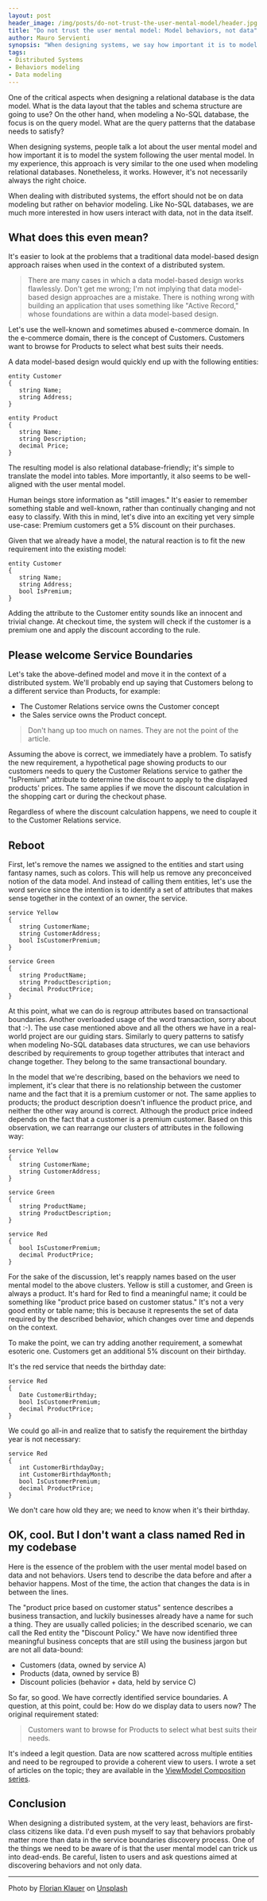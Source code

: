 ```yaml
---
layout: post
header_image: /img/posts/do-not-trust-the-user-mental-model/header.jpg
title: "Do not trust the user mental model: Model behaviors, not data"
author: Mauro Servienti
synopsis: "When designing systems, we say how important it is to model the system following the user mental model. Nonetheless, it works. However, it's not necessarily always the right choice."
tags:
- Distributed Systems
- Behaviors modeling
- Data modeling
---
```


One of the critical aspects when designing a relational database is the data model. What is the data layout that the tables and schema structure are going to use? On the other hand, when modeling a No-SQL database, the focus is on the query model. What are the query patterns that the database needs to satisfy?

When designing systems, people talk a lot about the user mental model and how important it is to model the system following the user mental model. In my experience, this approach is very similar to the one used when modeling relational databases. Nonetheless, it works. However, it's not necessarily always the right choice.

When dealing with distributed systems, the effort should not be on data modeling but rather on behavior modeling. Like No-SQL databases, we are much more interested in how users interact with data, not in the data itself. 

## What does this even mean?

It's easier to look at the problems that a traditional data model-based design approach raises when used in the context of a distributed system.

> There are many cases in which a data model-based design works flawlessly. Don't get me wrong; I'm not implying that data model-based design approaches are a mistake. There is nothing wrong with building an application that uses something like "Active Record," whose foundations are within a data model-based design.

Let's use the well-known and sometimes abused e-commerce domain. In the e-commerce domain, there is the concept of Customers. Customers want to browse for Products to select what best suits their needs.

A data model-based design would quickly end up with the following entities:

```
entity Customer
{
   string Name;
   string Address;
}

entity Product
{
   string Name;
   string Description;
   decimal Price;
}
``` 

The resulting model is also relational database-friendly; it's simple to translate the model into tables. More importantly, it also seems to be well-aligned with the user mental model.

Human beings store information as "still images." It's easier to remember something stable and well-known, rather than continually changing and not easy to classify. With this in mind, let's dive into an exciting yet very simple use-case: Premium customers get a 5% discount on their purchases.

Given that we already have a model, the natural reaction is to fit the new requirement into the existing model:

```
entity Customer
{
   string Name;
   string Address;
   bool IsPremium;
}
```

Adding the attribute to the Customer entity sounds like an innocent and trivial change. At checkout time, the system will check if the customer is a premium one and apply the discount according to the rule.

## Please welcome Service Boundaries

Let's take the above-defined model and move it in the context of a distributed system. We'll probably end up saying that Customers belong to a different service than Products, for example:

- The Customer Relations service owns the Customer concept
- the Sales service owns the Product concept.

> Don't hang up too much on names. They are not the point of the article.

Assuming the above is correct, we immediately have a problem. To satisfy the new requirement, a hypothetical page showing products to our customers needs to query the Customer Relations service to gather the "IsPremium" attribute to determine the discount to apply to the displayed products' prices. The same applies if we move the discount calculation in the shopping cart or during the checkout phase.

Regardless of where the discount calculation happens, we need to couple it to the Customer Relations service.

## Reboot

First, let's remove the names we assigned to the entities and start using fantasy names, such as colors. This will help us remove any preconceived notion of the data model. And instead of calling them entities, let's use the word service since the intention is to identify a set of attributes that makes sense together in the context of an owner, the service.

```
service Yellow
{
   string CustomerName;
   string CustomerAddress;
   bool IsCustomerPremium;
}

service Green
{
   string ProductName;
   string ProductDescription;
   decimal ProductPrice;
}
``` 

At this point, what we can do is regroup attributes based on transactional boundaries. Another overloaded usage of the word transaction, sorry about that :-). The use case mentioned above and all the others we have in a real-world project are our guiding stars. Similarly to query patterns to satisfy when modeling No-SQL databases data structures, we can use behaviors described by requirements to group together attributes that interact and change together. They belong to the same transactional boundary.

In the model that we're describing, based on the behaviors we need to implement, it's clear that there is no relationship between the customer name and the fact that it is a premium customer or not. The same applies to products; the product description doesn't influence the product price, and neither the other way around is correct. Although the product price indeed depends on the fact that a customer is a premium customer. Based on this observation, we can rearrange our clusters of attributes in the following way:

```
service Yellow
{
   string CustomerName;
   string CustomerAddress;
}

service Green
{
   string ProductName;
   string ProductDescription;
}

service Red
{
   bool IsCustomerPremium;
   decimal ProductPrice;
}
```

For the sake of the discussion, let's reapply names based on the user mental model to the above clusters. Yellow is still a customer, and Green is always a product. It's hard for Red to find a meaningful name; it could be something like "product price based on customer status." It's not a very good entity or table name; this is because it represents the set of data required by the described behavior, which changes over time and depends on the context.

To make the point, we can try adding another requirement, a somewhat esoteric one. Customers get an additional 5% discount on their birthday.

It's the red service that needs the birthday date:

```
service Red
{
   Date CustomerBirthday;
   bool IsCustomerPremium;
   decimal ProductPrice;
}
```

We could go all-in and realize that to satisfy the requirement the birthday year is not necessary:

```
service Red
{
   int CustomerBirthdayDay;
   int CustomerBirthdayMonth;
   bool IsCustomerPremium;
   decimal ProductPrice;
}
```

We don't care how old they are; we need to know when it's their birthday.

## OK, cool. But I don't want a class named Red in my codebase

Here is the essence of the problem with the user mental model based on data and not behaviors. Users tend to describe the data before and after a behavior happens. Most of the time, the action that changes the data is in between the lines.

The "product price based on customer status" sentence describes a business transaction, and luckily businesses already have a name for such a thing. They are usually called policies; in the described scenario, we can call the Red entity the "Discount Policy." We have now identified three meaningful business concepts that are still using the business jargon but are not all data-bound:

- Customers (data, owned by service A)
- Products (data, owned by service B)
- Discount policies (behavior + data, held by service C)

So far, so good. We have correctly identified service boundaries. A question, at this point, could be: How do we display data to users now?
The original requirement stated:

> Customers want to browse for Products to select what best suits their needs.

It's indeed a legit question. Data are now scattered across multiple entities and need to be regrouped to provide a coherent view to users. I wrote a set of articles on the topic; they are available in the [ViewModel Composition series](https://milestone.topics.it/categories/view-model-composition).

## Conclusion

When designing a distributed system, at the very least, behaviors are first-class citizens like data. I'd even push myself to say that behaviors probably matter more than data in the service boundaries discovery process. One of the things we need to be aware of is that the user mental model can trick us into dead-ends. Be careful, listen to users and ask questions aimed at discovering behaviors and not only data.

---

<span>Photo by <a href="https://unsplash.com/@florianklauer?utm_source=unsplash&amp;utm_medium=referral&amp;utm_content=creditCopyText">Florian Klauer</a> on <a href="https://unsplash.com/?utm_source=unsplash&amp;utm_medium=referral&amp;utm_content=creditCopyText">Unsplash</a></span>

